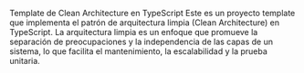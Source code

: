 Template de Clean Architecture en TypeScript
Este es un proyecto template que implementa el patrón de arquitectura limpia (Clean Architecture) en TypeScript. La arquitectura limpia es un enfoque que promueve la separación de preocupaciones y la independencia de las capas de un sistema, lo que facilita el mantenimiento, la escalabilidad y la prueba unitaria.